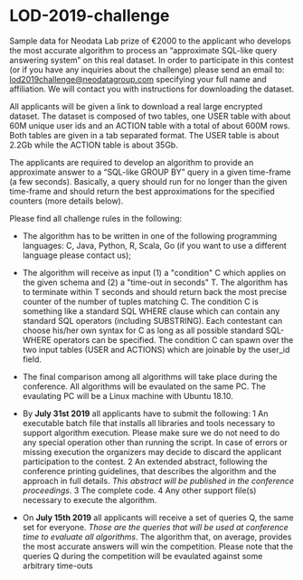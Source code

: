 # LOD-2019-challenge

Sample data for Neodata Lab prize of €2000 to the applicant who develops the most accurate algorithm to process an “approximate SQL-like query answering system” on this real dataset. In order to participate in this contest (or if you have any inquiries about the challenge) please send an email to:  lod2019challenge@neodatagroup.com  specifying your full name and affiliation. We will contact you with instructions for downloading the dataset.

All applicants will be given a link to download a real large encrypted dataset. The dataset is composed of two tables, one USER table with about 60M unique user ids and an ACTION table with a total of about 600M rows. Both tables are given in a tab separated format. The USER table is about 2.2Gb while the ACTION table is about 35Gb.

The applicants are required to develop an algorithm to provide an approximate answer to a “SQL-like GROUP BY” query in a given time-frame (a few seconds). Basically, a query should run for no longer than the given time-frame and should return the best approximations for the specified counters (more details below).

Please find all challenge rules in the following:

- The algorithm has to be written in one of the following programming languages: C, Java, Python, R, Scala, Go (if you want to use a different language please contact us);

- The algorithm will receive as input (1) a "condition" C which applies on the given schema and (2) a "time-out in seconds" T. The algorithm has to terminate within T seconds and should return back the most precise counter of the number of tuples matching C. The condition C is something like a standard SQL WHERE clause which can contain any standard SQL operators (including SUBSTRING). Each contestant can choose his/her own syntax for C as long as all possible standard SQL-WHERE operators can be specified. The condition C can spawn over the two input tables (USER and ACTIONS) which are joinable by the user_id field. 

- The final comparison among all algorithms will take place during the conference. All algorithms will be evaulated on the same PC. The evaulating PC will be a Linux machine with Ubuntu 18.10.

- By **July 31st 2019** all applicants have to submit the following:
  1 An executable batch file that installs all libraries and tools necessary to support algorithm execution. Please make sure we do not need to do any special operation other than running the script. In case of errors or missing execution the organizers may decide to discard the applicant participation to the contest.
  2 An extended abstract, following the conference printing guidelines, that describes the algorithm and the approach in full details. *This abstract will be published in the conference proceedings*.
  3 The complete code.
  4 Any other support file(s) necessary to execute the algorithm.
  
- On **July 15th 2019** all applicants will receive a set of queries Q, the same set for everyone. *Those are the queries that will be used at conference time to evaluate all algorithms*. The algorithm that, on average, provides the most accurate answers will win the competition. Please note that the queries Q during the competition will be evaulated against some arbitrary time-outs

